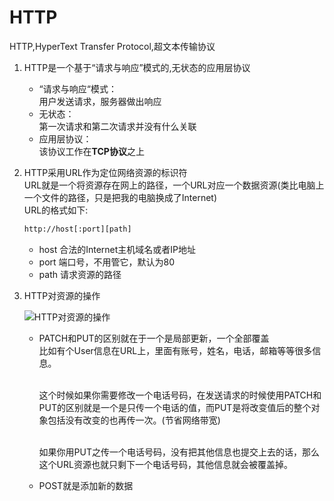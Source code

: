 # HTTP
HTTP,HyperText Transfer Protocol,超文本传输协议
1. HTTP是一个基于“请求与响应”模式的,无状态的应用层协议
    * “请求与响应“模式：
    </br>用户发送请求，服务器做出响应
    * 无状态：
    </br>第一次请求和第二次请求并没有什么关联
    * 应用层协议：
    </br>该协议工作在**TCP协议**之上
2. HTTP采用URL作为定位网络资源的标识符
    </br>URL就是一个将资源存在网上的路径，一个URL对应一个数据资源(类比电脑上一个文件的路径，只是把我的电脑换成了Internet)
    </br>URL的格式如下:
    ```html
    http://host[:port][path]
    ```
    * host 合法的Internet主机域名或者IP地址
    * port 端口号，不用管它，默认为80
    * path 请求资源的路径
3. HTTP对资源的操作

    ![HTTP对资源的操作](https://github.com/jiangyuwei666/Notes/blob/master/pictrue/HTTP%E5%8D%8F%E8%AE%AE%E5%AF%B9%E8%B5%84%E6%BA%90%E7%9A%84%E6%93%8D%E4%BD%9C.jpg)

    * PATCH和PUT的区别就在于一个是局部更新，一个全部覆盖
        </br>比如有个User信息在URL上，里面有账号，姓名，电话，邮箱等等很多信息。

        </br>这个时候如果你需要修改一个电话号码，在发送请求的时候使用PATCH和PUT的区别就是一个是只传一个电话的值，而PUT是将改变值后的整个对象包括没有改变的也再传一次。(节省网络带宽)
        
        </br>如果你用PUT之传一个电话号码，没有把其他信息也提交上去的话，那么这个URL资源也就只剩下一个电话号码，其他信息就会被覆盖掉。
    * POST就是添加新的数据